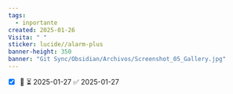 ```yaml
---
tags:
  - inportante
created: 2025-01-26
Visita: " "
sticker: lucide//alarm-plus
banner-height: 350
banner: "Git Sync/Obsidian/Archivos/Screenshot_05_Gallery.jpg"
---
```

- [x] 📅 ⏳ 2025-01-27 ✅ 2025-01-27
